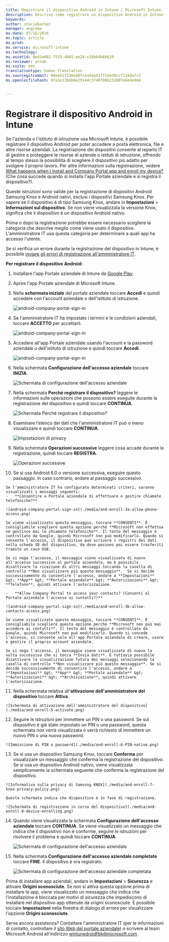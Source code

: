 ```yaml
---
title: Registrare il dispositivo Android in Intune | Microsoft Intune
description: Descrive come registrare un dispositivo Android in Intune
keywords: 
author: staciebarker
manager: angrobe
ms.date: 07/26/2016
ms.topic: article
ms.prod: 
ms.service: microsoft-intune
ms.technology: 
ms.assetid: 0ed3a002-7533-4001-ae24-e10b64b66620
ms.reviewer: arnab
ms.suite: ems
translationtype: Human Translation
ms.sourcegitcommit: 08eeb1f330ed8fcea5da41f71ded0ccf124da7c5
ms.openlocfilehash: 6fa1e13b6b0e29144c3740f00b232807e6e4e984


---
```



# Registrare il dispositivo Android in Intune

Se l'azienda o l'istituto di istruzione usa Microsoft Intune, è possibile registrare il dispositivo Android per poter accedere a posta elettronica, file e altre risorse aziendali. La registrazione dei dispositivi consente al reparto IT di gestire e proteggere le risorse di aziende o istituti di istruzione, offrendo al tempo stesso la possibilità di scegliere il dispositivo più adatto per svolgere il proprio lavoro. Per altre informazioni sulla registrazione, vedere [What happens when I install and Company Portal app and enroll my device?](what-happens-if-you-install-the-Company-Portal-app-and-enroll-your-device-in-intune-android.md) (Che cosa succede quando si installa l'app Portale aziendale e si registra il dispositivo?).

Queste istruzioni sono valide per la registrazione di dispositivi Android Samsung Knox e Android nativi, esclusi i dispositivi Samsung Knox. Per sapere se il dispositivo è di tipo Samsung Knox, andare in **Impostazioni** &gt; **Informazioni sul dispositivo**. Se non viene visualizzata la versione Knox, significa che il dispositivo è un dispositivo Android nativo.

Prima o dopo la registrazione potrebbe essere necessario scegliere la categoria che descrive meglio come viene usato il dispositivo. L'amministratore IT usa questa categoria per determinare a quali app ha accesso l'utente.

Se si verifica un errore durante la registrazione del dispositivo in Intune, è possibile [inviare gli errori di registrazione all'amministratore IT](send-enrollment-errors-to-your-it-administrator-android.md).

**Per registrare il dispositivo Android:**

1.  Installare l'app Portale aziendale di Intune da [Google Play](http://play.google.com/store/apps/details?id=com.microsoft.windowsintune.companyportal).

2.  Aprire l'app Portale aziendale di Microsoft Intune.

3.  Nella **schermata iniziale** del portale aziendale toccare **Accedi** e quindi accedere con l'account aziendale o dell'istituto di istruzione.

    ![android-company-portal-sign-in](./media/and-enroll-0-welcome-screen.png)   

4.  Se l'amministratore IT ha impostato i termini e le condizioni aziendali, toccare **ACCETTO** per accettarli.

    ![android-company-portal-sign-in](./media/and-enroll-3-accept-terms.png)

5.  Accedere all'app Portale aziendale usando l'account e la password aziendale o dell'istituto di istruzione e quindi toccare **Accedi**.

    ![android-company-portal-sign-in](./media/and-enroll-2-cp-sign-in.png)

6.  Nella schermata **Configurazione dell'accesso aziendale** toccare **INIZIA**.

    ![Schermata di configurazione dell'accesso aziendale](./media/and-enroll-4a-comp-access-setup.png)

7.  Nella schermata **Perché registrare il dispositivo?** leggere le informazioni sulle operazioni che possono essere eseguite durante la registrazione del dispositivo e quindi toccare **CONTINUA**.

    ![Schermata Perché registrare il dispositivo?](./media/and-enroll-4b-why-enroll.png)

8.  Esaminare l'elenco dei dati che l'amministratore IT può o meno visualizzare e quindi toccare **CONTINUA**.

    ![Impostazioni di privacy](./media/and-enroll-4c-we-care-privacy.png)

9.  Nella schermata **Operazioni successive** leggere cosa accade durante la registrazione, quindi toccare **REGISTRA**.

    ![Operazioni successive](./media/and-enroll-4d-what-comes-next.png)

10.  Se si usa Android 6.0 o versione successiva, eseguire questo passaggio. In caso contrario, andare al passaggio successivo.

    Se l'amministratore IT ha configurato determinati criteri, saranno visualizzati i messaggi seguenti:
    -   **Consentire a Portale aziendale di effettuare e gestire chiamate telefoniche?**

    ![android-company-portal-sign-in](./media/and-enroll-3a-allow-phone-access.png)

    Se viene visualizzato questo messaggio, toccare **CONSENTI**. È consigliabile scegliere questa opzione perché **Microsoft non effettua né gestisce mai le chiamate telefoniche**. Il testo del messaggio è controllato da Google, quindi Microsoft non può modificarlo. Quando si consente l'accesso, il dispositivo può scrivere i registri dei dati nella scheda SD del dispositivo, da dove possono poi essere trasferiti tramite un cavo USB.

    Se si nega l'accesso, il messaggio viene visualizzato di nuovo all'accesso successivo al portale aziendale, ma è possibile disattivare la ricezione di altri messaggi toccando la casella di controllo **Non visualizzare più questo messaggio**.  Se si decide successivamente di consentire l'accesso, andare a **Impostazioni** &gt; **App** &gt; **Portale aziendale** &gt; **Autorizzazioni** &gt; **Telefono**, quindi attivare l'autorizzazione.

    -   **Allow Company Portal to access your contacts? (Consenti al Portale aziendale l'accesso ai contatti?)**

    ![android-company-portal-sign-in](./media/and-enroll-3b-allow-contacts-access.png)

    Se viene visualizzato questo messaggio, toccare **CONSENTI**. È consigliabile scegliere questa opzione perché **Microsoft non può mai accedere ai contatti**. Il testo del messaggio è controllato da Google, quindi Microsoft non può modificarlo. Quando si concede l'accesso, si consente solo all'app Portale aziendale di creare, usare e gestire il proprio account aziendale.

    Se si nega l'accesso, il messaggio viene visualizzato di nuovo la volta successiva che si tocca **Invia dati**. È tuttavia possibile disattivare la visualizzazione futura dei messaggi selezionando la casella di controllo **Non visualizzare più questo messaggio**. Se si decide successivamente di consentire l'accesso, andare a **Impostazioni** &gt; **App** &gt; **Portale aziendale** &gt; **Autorizzazioni** &gt; **Archiviazione**, quindi attivare l'autorizzazione.

11.  Nella schermata relativa all'**attivazione dell'amministratore del dispositivo** toccare **Attiva**.

    ![Schermata di attivazione dell'amministratore del dispositivo](./media/and-enroll-5-activate.png)

12.  Seguire le istruzioni per immettere un PIN o una password. Se sul dispositivo è già stato impostato un PIN o una password, questa schermata non verrà visualizzata o verrà richiesto di immettere un nuovo PIN o una nuova password.

    ![Immissione di PIN o password](./media/and-enroll-6-PIN-native.png)

13.  Se si usa un dispositivo Samsung Knox, toccare **Conferma** per visualizzare un messaggio che conferma la registrazione del dispositivo. Se si usa un dispositivo Android nativo, viene visualizzata semplicemente la schermata seguente che conferma la registrazione del dispositivo.

    ![Informativa sulla privacy di Samsung KNOX](./media/and-enroll-7-knox-privacy-policy.png)

    Questa schermata indica che dispositivo è in fase di registrazione.

    ![Schermata di registrazione in corso del dispositivo](./media/and-enroll-8-device-enrolling.png)

14. Quando viene visualizzata la schermata **Configurazione dell'accesso aziendale** toccare **CONTINUA**. Se viene visualizzato un messaggio che indica che il dispositivo non è conforme, seguire le istruzioni per risolvere il problema e quindi toccare **CONTINUA**.

    ![Schermata di configurazione dell'accesso aziendale](./media/and-enroll-9-comp-access-setup.png)  

11. Nella schermata **Configurazione dell'accesso aziendale completato** toccare **FINE**. Il dispositivo è ora registrato.

    ![Schermata di configurazione dell'accesso aziendale completata](./media/and-enroll-10-comp-access-setup-complete.png)

Prima di installare app aziendali, andare in **Impostazioni** &gt; **Sicurezza** e attivare **Origini sconosciute**. Se non si attiva questa opzione prima di installare le app, viene visualizzato un messaggio che indica che l'installazione è bloccata per motivi di sicurezza che impediscono di installare nel dispositivo app ottenute da origini sconosciute. È possibile toccare **Impostazioni** nella finestra di dialogo di errore per visualizzare l'opzione **Origini sconosciute**.

Serve ancora assistenza? Contattare l'amministratore IT (per le informazioni di contatto, controllare il [sito Web del portale aziendale](http://portal.manage.microsoft.com)) o scrivere al team Microsoft Android all'indirizzo wintunedroidfbk@microsoft.com.






<!--HONumber=Aug16_HO5-->


